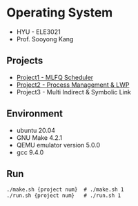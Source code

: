 # Operating System

- HYU - ELE3021
- Prof. Sooyong Kang

## Projects

- [Project1 - MLFQ Scheduler](/project1/README.md)
- [Project2 - Process Management & LWP](/project2)
- Project3 - Multi Indirect & Symbolic Link

## Environment

- ubuntu 20.04
- GNU Make 4.2.1
- QEMU emulator version 5.0.0
- gcc 9.4.0

## Run

```shell
./make.sh {project num}  # ./make.sh 1
./run.sh {project num}   # ./run.sh 1
```
